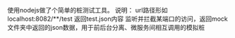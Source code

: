 使用nodejs做了个简单的桩测试工具。
说明：
url路径形如localhost:8082/**/test 返回test.json内容
监听并拦截某端口的访问，返回mock文件夹中返回的json数据，用于前后台分离、微服务间相互调用的模拟桩